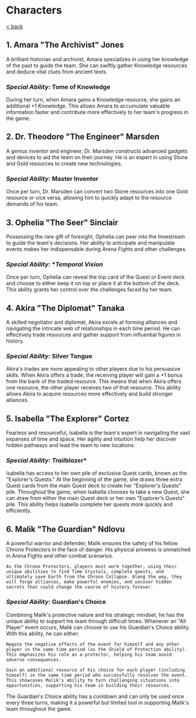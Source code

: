 # Characters

[< back](README.md)
## 1. Amara "The Archivist" Jones
A brilliant historian and archivist, Amara specializes in using her knowledge of the past to guide the team. She can swiftly gather Knowledge resources and deduce vital clues from ancient texts.

### _Special Ability:_ **Tome of Knowledge**
During her turn, when Amara gains a Knowledge resource, she gains an additional +1 Knowledge. This allows Amara to accumulate valuable information faster and contribute more effectively to her team's progress in the game.

## 2. Dr. Theodore "The Engineer" Marsden
A genius inventor and engineer, Dr. Marsden constructs advanced gadgets and devices to aid the team on their journey. He is an expert in using Stone and Gold resources to create new technologies.

### _Special Ability:_ **Master Inventor**
Once per turn, Dr. Marsden can convert two Stone resources into one Gold resource or vice versa, allowing him to quickly adapt to the resource demands of his team.

## 3. Ophelia "The Seer" Sinclair
Possessing the rare gift of foresight, Ophelia can peer into the timestream to guide the team's decisions. Her ability to anticipate and manipulate events makes her indispensable during Arena Fights and other challenges.

### _Special Ability:_ **Temporal Vision*
Once per turn, Ophelia can reveal the top card of the Quest or Event deck and choose to either keep it on top or place it at the bottom of the deck. This ability grants her control over the challenges faced by her team.

## 4. Akira "The Diplomat" Tanaka
A skilled negotiator and diplomat, Akira excels at forming alliances and navigating the intricate web of relationships in each time period. He can effectively trade resources and gather support from influential figures in history.

### _Special Ability:_ **Silver Tongue**
Akira's trades are more appealing to other players due to his persuasive skills. When Akira offers a trade, the receiving player will gain a +1 bonus from the bank of the traded resource. This means that when Akira offers one resource, the other player receives two of that resource. This ability allows Akira to acquire resources more effectively and build stronger alliances.

## 5. Isabella "The Explorer" Cortez
Fearless and resourceful, Isabella is the team's expert in navigating the vast expanses of time and space. Her agility and intuition help her discover hidden pathways and lead the team to new locations.

### _Special Ability:_ *Trailblazer**
Isabella has access to her own pile of exclusive Quest cards, known as the "Explorer's Quests." At the beginning of the game, she draws three extra Quest cards from the main Quest deck to create her "Explorer's Quests" pile. Throughout the game, when Isabella chooses to take a new Quest, she can draw from either the main Quest deck or her own "Explorer's Quests" pile. This ability helps Isabella complete her quests more quickly and efficiently.

## 6. Malik "The Guardian" Ndlovu
A powerful warrior and defender, Malik ensures the safety of his fellow Chrono Protectors in the face of danger. His physical prowess is unmatched in Arena Fights and other combat scenarios.

    As the Chrono Protectors, players must work together, using their unique abilities to find Time Crystals, complete quests, and ultimately save Earth from the Chrono Collapse. Along the way, they will forge alliances, make powerful enemies, and uncover hidden secrets that could change the course of history forever.

### _Special Ability:_ **Guardian's Choice**
Combining Malik's protective nature and his strategic mindset, he has the unique ability to support his team through difficult times. Whenever an "All Player" event occurs, Malik can choose to use his Guardian's Choice ability. With this ability, he can either:

    Negate the negative effects of the event for himself and any other player in the same time period (as the Shield of Protection ability). This emphasizes his role as a protector, helping his team avoid adverse consequences.

    Gain an additional resource of his choice for each player (including himself) in the same time period who successfully resolves the event. This showcases Malik's ability to turn challenging situations into opportunities, supporting his team in building their resources.

The Guardian's Choice ability has a cooldown and can only be used once every three turns, making it a powerful but limited tool in supporting Malik's team throughout the game.
